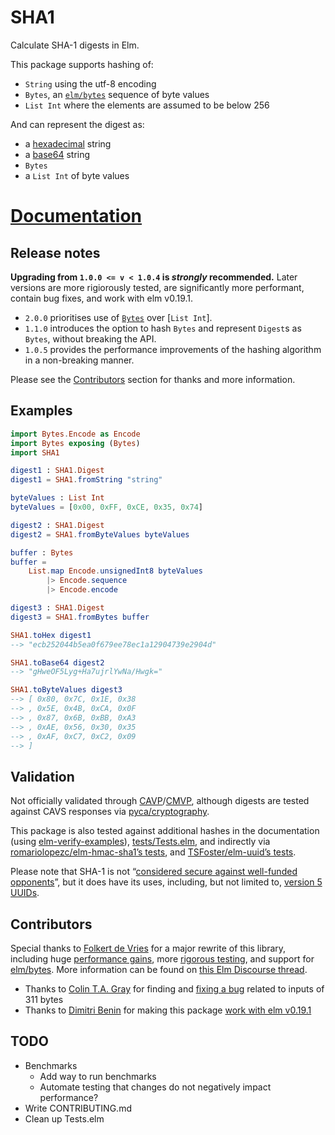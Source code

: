 # SHA1

Calculate SHA-1 digests in Elm.

This package supports hashing of:

* `String` using the utf-8 encoding
* `Bytes`, an [`elm/bytes`][elm/bytes] sequence of byte values
* `List Int` where the elements are assumed to be below 256

And can represent the digest as:

* a [hexadecimal] string
* a [base64] string
* `Bytes`
* a `List Int` of byte values

[hexadecimal]: https://en.wikipedia.org/wiki/Hexadecimal
[base64]: https://en.wikipedia.org/wiki/Base64

# [Documentation](https://package.elm-lang.org/packages/TSFoster/elm-sha1/latest/SHA1)

## Release notes

**Upgrading from `1.0.0 <= v < 1.0.4` is *strongly* recommended.** Later
versions are more rigiorously tested, are significantly more performant, contain
bug fixes, and work with elm v0.19.1.

* `2.0.0` prioritises use of [`Bytes`][elm/bytes] over [`List Int`].
* `1.1.0` introduces the option to hash `Bytes` and represent `Digest`s as `Bytes`, without breaking the API.
* `1.0.5` provides the performance improvements of the hashing algorithm in a non-breaking manner.

Please see the [Contributors](#Contributors) section for thanks and more information.

## Examples

```elm
import Bytes.Encode as Encode
import Bytes exposing (Bytes)
import SHA1

digest1 : SHA1.Digest
digest1 = SHA1.fromString "string"

byteValues : List Int
byteValues = [0x00, 0xFF, 0xCE, 0x35, 0x74]

digest2 : SHA1.Digest
digest2 = SHA1.fromByteValues byteValues

buffer : Bytes
buffer =
    List.map Encode.unsignedInt8 byteValues
        |> Encode.sequence
        |> Encode.encode

digest3 : SHA1.Digest
digest3 = SHA1.fromBytes buffer

SHA1.toHex digest1
--> "ecb252044b5ea0f679ee78ec1a12904739e2904d"

SHA1.toBase64 digest2
--> "gHweOF5Lyg+Ha7ujrlYwNa/Hwgk="

SHA1.toByteValues digest3
--> [ 0x80, 0x7C, 0x1E, 0x38
--> , 0x5E, 0x4B, 0xCA, 0x0F
--> , 0x87, 0x6B, 0xBB, 0xA3
--> , 0xAE, 0x56, 0x30, 0x35
--> , 0xAF, 0xC7, 0xC2, 0x09
--> ]
```

## Validation

Not officially validated through [CAVP]/[CMVP], although digests are tested against CAVS responses via [pyca/cryptography].

This package is also tested against additional hashes in the documentation (using [elm-verify-examples]), [tests/Tests.elm], and indirectly via [romariolopezc/elm-hmac-sha1’s tests][hmac-tests], and [TSFoster/elm-uuid’s tests][uuid-tests].

Please note that SHA-1 is not “[considered secure against well-funded opponents][sha1-wiki]”, but it does have its uses, including, but not limited to, [version 5 UUIDs][uuid-use].

[CAVP]: https://csrc.nist.gov/projects/cryptographic-algorithm-validation-program
[CMVP]: https://csrc.nist.gov/projects/cryptographic-module-validation-program
[pyca/cryptography]: https://github.com/pyca/cryptography/tree/master/vectors/cryptography_vectors/hashes/SHA1

[elm-verify-examples]: https://github.com/stoeffel/elm-verify-examples
[tests/Tests.elm]: https://github.com/TSFoster/elm-sha1/blob/master/tests/Tests.elm
[hmac-tests]: https://github.com/romariolopezc/elm-hmac-sha1/blob/master/tests/HmacSha1Test.elm
[uuid-tests]: https://github.com/TSFoster/elm-uuid/blob/2.2.0/tests/Tests.elm

[sha1-wiki]: https://en.wikipedia.org/wiki/SHA-1
[uuid-use]: https://package.elm-lang.org/packages/TSFoster/elm-uuid/latest/UUID#childNamed


## Contributors

Special thanks to [Folkert de Vries](https://github.com/folkertdev)
for a major rewrite of this library, including huge [performance gains],
more [rigorous testing], and support for [elm/bytes].
More information can be found on [this Elm Discourse thread][bytes-thread].

[performance gains]: https://github.com/TSFoster/elm-sha1/pull/7
[rigorous testing]: https://github.com/TSFoster/elm-sha1/pull/6
[bytes-thread]: https://discourse.elm-lang.org/t/fast-pure-elm-sha2-and-soon-sha1/4505

* Thanks to [Colin T.A. Gray](https://github.com/colinta) for finding and [fixing a bug] related to inputs of 311 bytes
* Thanks to [Dimitri Benin](https://github.com/BendingBender) for making this package [work with elm v0.19.1]

[fixing a bug]: https://github.com/TSFoster/elm-sha1/pull/3
[work with elm v0.19.1]: https://github.com/TSFoster/elm-sha1/pull/4


[elm/bytes]: https://package.elm-lang.org/packages/elm/bytes/latest/

## TODO

* Benchmarks
  * Add way to run benchmarks
  * Automate testing that changes do not negatively impact performance?
* Write CONTRIBUTING.md
* Clean up Tests.elm
